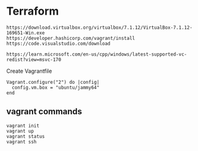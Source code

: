 # Terraform 

```
https://download.virtualbox.org/virtualbox/7.1.12/VirtualBox-7.1.12-169651-Win.exe
https://developer.hashicorp.com/vagrant/install
https://code.visualstudio.com/download
```


```
https://learn.microsoft.com/en-us/cpp/windows/latest-supported-vc-redist?view=msvc-170
```


Create Vagrantfile

```
Vagrant.configure("2") do |config|
  config.vm.box = "ubuntu/jammy64"
end
```

## vagrant commands
```
vagrant init
vagrant up
vagrant status
vagrant ssh
```
